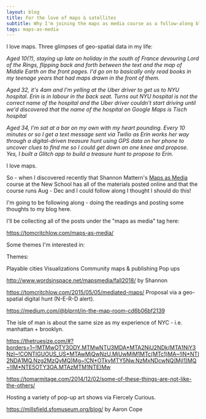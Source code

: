 ```yaml
---
layout: blog
title: For the love of maps & satellites
subtitle: Why I'm joining the maps as media course as a follow-along blogger
tags: maps-as-media
---
```


I love maps. Three glimpses of geo-spatial data in my life:

*Aged 10(?), staying up late on holiday in the south of France devouring Lord of the Rings, flipping back and forth between the text and the map of Middle Earth on the front pages. I'd go on to basically only read books in my teenage years that had maps drawn in the front of them.*

*Aged 32, it's 4am and I'm yelling at the Uber driver to get us to NYU hospital. Erin is in labour in the back seat. Turns out NYU hospital is not the correct name of the hospital and the Uber driver couldn't start driving until we'd discovered that the name of the hospital on Google Maps is Tisch hospital*

*Aged 34, I'm sat at a bar on my own with my heart pounding. Every 10 minutes or so I get a text message sent via Twilio as Erin works her way through a digital-driven treasure hunt using GPS data on her phone to uncover clues to find me so I could get down on one knee and propose. Yes, I built a Glitch app to build a treasure hunt to propose to Erin.*

I love maps.

So - when I discovered recently that Shannon Mattern's [Maps as Media](http://www.wordsinspace.net/mapsmedia/fall2018/) course at the New School has all of the materials posted online and that the course runs Aug - Dec and I could follow along I thought I should do this!

I'm going to be following along - doing the readings and posting some thoughts to my blog here.

I'll be collecting all of the posts under the "maps as media" tag here:

https://tomcritchlow.com/maps-as-media/

Some themes I'm interested in:





Themes:

Playable cities
Visualizations
Community maps & publishing
Pop ups 


http://www.wordsinspace.net/mapsmedia/fall2018/ by Shannon

https://tomcritchlow.com/2015/05/05/mediated-maps/
Proposal via a geo-spatial digital hunt (N-E-R-D alert).

https://medium.com/@blprnt/in-the-map-room-cd6b06bf2139

The isle of man is about the same size as my experience of NYC - i.e. manhattan + brooklyn.

https://thetruesize.com/#?borders=1~!MTMwOTY3ODY.MTMwNTU3MDA*MTA2NjU2NDk(MTA1NjY3NzI~!CONTIGUOUS_US*MTAwMjQwNzU.MjUwMjM1MTc(MTc1)MA~!IN*NTI2NDA1MQ.Nzg2MzQyMQ)Mg~!CN*OTkyMTY5Nw.NzMxNDcwNQ(MjI1)MQ~!IM*NTE5OTY3OA.MTAzMTM1NTE)Mw

https://tomarmitage.com/2014/12/02/some-of-these-things-are-not-like-the-others/

Hosting a variety of pop-up art shows via Fiercely Curious.

https://millsfield.sfomuseum.org/blog/ by Aaron Cope